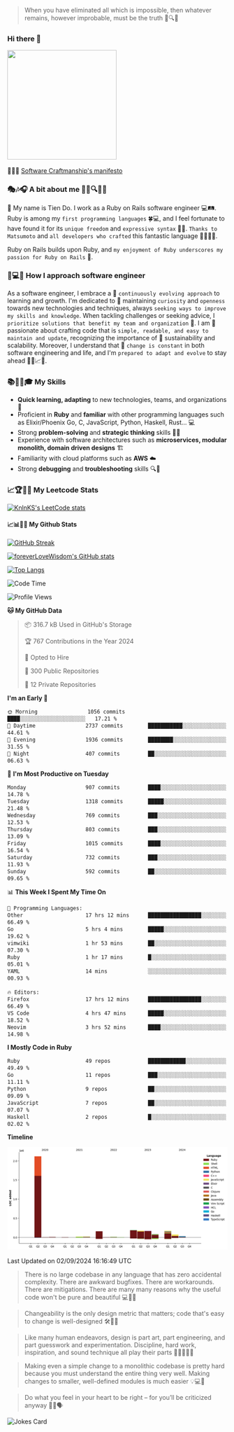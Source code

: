 > When you have eliminated all which is impossible, then whatever remains, however improbable, must be the truth 🤔🔍💡
### Hi there 👋

<!--
**foreverLoveWisdom/foreverLoveWisdom** is a ✨ _special_ ✨ repository because its `README.md` (this file) appears on your GitHub profile.

Here are some ideas to get you started:

- 🔭 I’m currently working on ...
- 🌱 I’m currently learning ...
- 👯 I’m looking to collaborate on ...
- 🤔 I’m looking for help with ...
- 💬 Ask me about ...
- 📫 How to reach me: ...
- 😄 Pronouns: ...
- ⚡ Fun fact: ...
-->

<img src="https://codecondo.com/wp-content/uploads/2017/09/railslogo.png" width="250" height="250">

 📜🔨🌟 [Software Craftmanship's manifesto](http://manifesto.softwarecraftsmanship.org/)

### 🎭🎶🎧 A bit about me 🕵️‍♀️🔍🕵️‍♂️
👋 My name is Tien Do. I work as a Ruby on Rails software engineer 💻🛤️. Ruby is among my `first programming languages` 🍀💻, and I feel fortunate to have found it for its `unique freedom` and `expressive syntax` 🤗💬. `Thanks to Matsumoto` and `all developers who crafted` this fantastic language 🙏👨‍💻🌟.

Ruby on Rails builds upon Ruby, and `my enjoyment of Ruby underscores my passion for Ruby on Rails` 🤩.

### 🤔💻🔨 How I approach software engineer
As a software engineer, I embrace a 🔄 `continuously evolving approach` to learning and growth. I'm dedicated to 🤔 maintaining `curiosity` and `openness` towards new technologies and techniques, always `seeking ways to improve my skills and knowledge`. When tackling challenges or seeking advice, I `prioritize solutions that benefit my team and organization` 👥. I am 🎉 passionate about crafting code that is `simple, readable, and easy to maintain and update`, recognizing the importance of 🌱 sustainability and scalability. Moreover, I understand that 🌊 `change is constant` in both software engineering and life, and I'm `prepared to adapt and evolve` to stay ahead 🏃‍♂️📈🔄.

### 📚🧑‍💻🎓 My Skills
- **Quick learning, adapting** to new technologies, teams, and organizations 🚀
- Proficient in **Ruby** and **familiar** with other programming languages such as Elixir/Phoenix Go, C, JavaScript, Python, Haskell, Rust... 💻
- Strong **problem-solving** and **strategic thinking** skills 🤔💡
- Experience with software architectures such as **microservices, modular monolith, domain driven designs** 🏗️
- Familiarity with cloud platforms such as **AWS** ☁️ 
- Strong **debugging** and **troubleshooting** skills 🔍🐞


### 📈🏆🧑‍💻 My Leetcode Stats
[![KnlnKS's LeetCode stats](https://leetcode-stats-six.vercel.app/?username=foreverLoveWisdom&theme=dark)](https://github.com/KnlnKS/leetcode-stats)

#### 📈📊👨‍💻  My Github Stats

[![GitHub Streak](https://github-readme-streak-stats.herokuapp.com/?user=foreverLoveWisdom&theme=dracula)](https://git.io/streak-stats)
&nbsp;
&nbsp;

[![foreverLoveWisdom's GitHub stats](https://github-readme-stats.vercel.app/api?username=foreverLoveWisdom&show_icons=true&theme=react&count_private=true)](https://github.com/anuraghazra/github-readme-stats)

[![Top Langs](https://github-readme-stats.vercel.app/api/top-langs/?username=foreverLoveWisdom&show_icons=true&theme=vue-dark)](https://github.com/anuraghazra/github-readme-stats)

<!--START_SECTION:waka-->
![Code Time](http://img.shields.io/badge/Code%20Time-3%2C215%20hrs%2017%20mins-blue)

![Profile Views](http://img.shields.io/badge/Profile%20Views-0-blue)

**🐱 My GitHub Data** 

> 📦 316.7 kB Used in GitHub's Storage 
 > 
> 🏆 767 Contributions in the Year 2024
 > 
> 💼 Opted to Hire
 > 
> 📜 300 Public Repositories 
 > 
> 🔑 12 Private Repositories 
 > 
**I'm an Early 🐤** 

```text
🌞 Morning                1056 commits        ████░░░░░░░░░░░░░░░░░░░░░   17.21 % 
🌆 Daytime                2737 commits        ███████████░░░░░░░░░░░░░░   44.61 % 
🌃 Evening                1936 commits        ████████░░░░░░░░░░░░░░░░░   31.55 % 
🌙 Night                  407 commits         ██░░░░░░░░░░░░░░░░░░░░░░░   06.63 % 
```
📅 **I'm Most Productive on Tuesday** 

```text
Monday                   907 commits         ████░░░░░░░░░░░░░░░░░░░░░   14.78 % 
Tuesday                  1318 commits        █████░░░░░░░░░░░░░░░░░░░░   21.48 % 
Wednesday                769 commits         ███░░░░░░░░░░░░░░░░░░░░░░   12.53 % 
Thursday                 803 commits         ███░░░░░░░░░░░░░░░░░░░░░░   13.09 % 
Friday                   1015 commits        ████░░░░░░░░░░░░░░░░░░░░░   16.54 % 
Saturday                 732 commits         ███░░░░░░░░░░░░░░░░░░░░░░   11.93 % 
Sunday                   592 commits         ██░░░░░░░░░░░░░░░░░░░░░░░   09.65 % 
```


📊 **This Week I Spent My Time On** 

```text
💬 Programming Languages: 
Other                    17 hrs 12 mins      █████████████████░░░░░░░░   66.49 % 
Go                       5 hrs 4 mins        █████░░░░░░░░░░░░░░░░░░░░   19.62 % 
vimwiki                  1 hr 53 mins        ██░░░░░░░░░░░░░░░░░░░░░░░   07.30 % 
Ruby                     1 hr 17 mins        █░░░░░░░░░░░░░░░░░░░░░░░░   05.01 % 
YAML                     14 mins             ░░░░░░░░░░░░░░░░░░░░░░░░░   00.93 % 

🔥 Editors: 
Firefox                  17 hrs 12 mins      █████████████████░░░░░░░░   66.49 % 
VS Code                  4 hrs 47 mins       █████░░░░░░░░░░░░░░░░░░░░   18.52 % 
Neovim                   3 hrs 52 mins       ████░░░░░░░░░░░░░░░░░░░░░   14.98 % 
```

**I Mostly Code in Ruby** 

```text
Ruby                     49 repos            ████████████░░░░░░░░░░░░░   49.49 % 
Go                       11 repos            ███░░░░░░░░░░░░░░░░░░░░░░   11.11 % 
Python                   9 repos             ██░░░░░░░░░░░░░░░░░░░░░░░   09.09 % 
JavaScript               7 repos             ██░░░░░░░░░░░░░░░░░░░░░░░   07.07 % 
Haskell                  2 repos             █░░░░░░░░░░░░░░░░░░░░░░░░   02.02 % 
```



**Timeline**

![Lines of Code chart](https://raw.githubusercontent.com/foreverLoveWisdom/foreverLoveWisdom/main/assets/bar_graph.png)


 Last Updated on 02/09/2024 16:16:49 UTC
<!--END_SECTION:waka-->


> There is no large codebase in any language that has zero accidental complexity. There are awkward bugfixes. There are workarounds. There are mitigations.
> There are many many reasons why the useful code won't be pure and beautiful 💻🐞🤔

> Changeability is the only design metric that matters; code that's easy to change is well-designed 🛠️🔄🎨

> Like many human endeavors, design is part art, part engineering, and part guesswork and experimentation. Discipline, hard work, inspiration, and sound technique all play their parts 🎨🧑‍💻🔬🧪

> Mak­ing even a sim­ple change to a mono­lith­ic code­base is pret­ty hard because you must under­stand the entire thing very well. Mak­ing changes to small­er, well-defined mod­ules is much easier 💡💻🤔
 
 > Do what you feel in your heart to be right – for you’ll be criticized anyway 💖🙏🗣️ 
 
![Jokes Card](https://readme-jokes.vercel.app/api)
